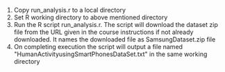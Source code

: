 1. Copy run_analysis.r to a local directory
2. Set R working directory to above mentioned directory
3. Run the R script run_analysis.r. The script will download the dataset zip file from the 
URL given in the course instructions if not already downloaded. It names the downloaded file
as SamsungDataset.zip file
4. On completing execution the script will output a file named "HumanActivityusingSmartPhonesDataSet.txt" in the same working directory
